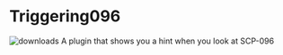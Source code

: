 # Triggering096

![downloads](https://img.shields.io/github/downloads/SrSisco/Triggering096/total?style=for-the-badge)
A plugin that shows you a hint when you look at SCP-096
